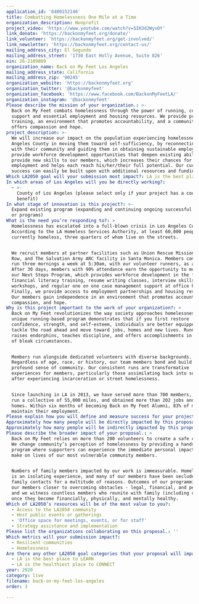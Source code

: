 ```yaml
---
application_id: '6400152146'
title: Combatting Homelessness One Mile at a Time
organization_description: Nonprofit
project_video: 'https://www.youtube.com/watch?v=5IH3d2WyvOY'
link_donate: 'https://backonmyfeet.org/donate/'
link_volunteer: 'https://backonmyfeet.org/get-involved/'
link_newsletter: 'https://backonmyfeet.org/contact-us/'
mailing_address_city: El Segundo
mailing_address_street: '1730 East Holly Avenue, Suite 826'
ein: 26-2109809
organization_name: Back on My Feet Los Angeles
mailing_address_state: California
mailing_address_zip: '90245'
organization_website: 'https://backonmyfeet.org'
organization_twitter: '@backonmyfeet'
organization_facebook: 'https://www.facebook.com/BackonMyFeetLA/'
organization_instagram: '@backonmyfeet'
Please describe the mission of your organization.: >-
  Back on My Feet combats homelessness through the power of running, community
  support and essential employment and housing resources. We provide practical
  training, an environment that promotes accountability, and a community that
  offers compassion and hope.
project_description: >-
  We will increase our impact on the population experiencing homelessness in Los
  Angeles County in moving them toward self-sufficiency, by reconnecting them
  with their community and guiding them in obtaining sustainable employment. We
  provide workforce development opportunities that deepen existing abilities and
  provide new skills to our members, which increases their chances for
  employment and helps each reach his/her/their full potential. Our current
  success can easily be built upon with additional resources and funding.
Which LA2050 goal will your submission most impact?: LA is the best place to LIVE
In which areas of Los Angeles will you be directly working?:
  - >-
    County of Los Angeles (please select only if your project has a countywide
    benefit)
In what stage of innovation is this project?: >-
  Expand existing program (expanding and continuing ongoing successful projects
  or programs)
What is the need you’re responding to?: >
  Homelessness has escalated into a full-blown crisis in Los Angeles County.
  According to the LA Homeless Services Authority, at least 60,000 people are
  currently homeless, three quarters of whom live on the streets. 


  We recruit members at partner facilities such as Union Rescue Mission on Skid
  Row, and The Salvation Army ARC facility in Santa Monica. Members commit to
  run three mornings a week at 5:30am, with our volunteer runners, as a team.
  After 30 days, members with 90% attendance earn the opportunity to move into
  our Next Steps Program, which provides workforce development in the form of
  financial literacy training, resume writing classes, interview skills
  workshops, and regular one on one case management support at office hours.
  Finally, we provide access to employment partnerships and housing resources.
  Our members gain independence in an environment that promotes accountability,
  compassion, and hope. 
Why is this project important to the work of your organization?: >
  Back on My Feet revolutionizes the way society approaches homelessness. Our
  unique running-based program demonstrates that if you first restore
  confidence, strength, and self-esteem, individuals are better equipped to
  tackle the road ahead and move toward jobs, homes and new lives. Running
  raises endorphins, teaches discipline, and offers accomplishments in the midst
  of bleak circumstances. 


  Members run alongside dedicated volunteers with diverse backgrounds.
  Regardless of age, race, or history, our team members bond and build a
  profound sense of community. Our consistent runs are transformative
  experiences for members, particularly those assimilating back into society
  after experiencing incarceration or street homelessness. 


  Since launching in LA in 2013, we have served more than 700 members, who have
  run a collective of 55,000 miles, and obtained more than 202 jobs and 167
  homes. Within six months of becoming Back on My Feet Alumni, 83% of members
  maintain their employment. 
Please explain how you will define and measure success for your project.: "Long Term: \n\nSuccess is having Los Angeles shed the title of homeless capital of the country, and change stereotypes surrounding homelessness.\n\nShort Term:  \n\nExpand our programming to two new partner facilities. Our success will be measured by how many individuals cross the finish line in obtaining sustainable employment.\n\nWe take a holistic approach to getting our members back on their feet. This includes providing financial aid grants to members for expenses that have historically been barriers to securing employment or housing such as transportation to new jobs, security deposits, tuition, and work clothes. Additionally we can purchase a key ingredient for our program - running gear and race entries for our members. \n\nOther ways we track success:\n\n●\tNumber of new member sign ups\n●\tNumber of members in attendance per run\n●\tNumber of volunteers in attendance per run\n●\tTotal miles run per member and as a facility team\n●\tTracking pace of a mile run (This is key because it demonstrates to members the tangible results of their hard work.)\n●\tNumber of members in Next Steps programming\n●\tNumber of alumni members\n●\tMembers transitioned who secured work\n●\tMembers graduated from the program\n"
Approximately how many people will be directly impacted by this proposal?: '300'
Approximately how many people will be indirectly impacted by this proposal?: ''
Please describe the broader impact of your proposal.: >
  Back on My Feet relies on more than 200 volunteers to create a safe community.
  We change community’s perception of homelessness by providing a hands on
  program where supporters can experience the immediate personal impact they
  make on lives of our most vulnerable community members. 


  Numbers of family members impacted by our work is immeasurable. Homelessness
  is an isolating experience, and many of our members have been secluded from
  family contacts for a multitude of reasons. Outcomes of our programming move
  our members closer to overcoming obstacles - legal, financial, and personal -
  and we witness countless members who reunite with family (including children),
  once they become financially, physically, and mentally healthy.   
Which of LA2050’s resources will be of the most value to you?:
  - Access to the LA2050 community
  - Host public events or gatherings
  - 'Office space for meetings, events, or for staff'
  - Strategy assistance and implementation
Please list the organizations collaborating on this proposal.: ''
Which metrics will your submission impact?:
  - Resilient communities
  - Homelessness
Are there any other LA2050 goal categories that your proposal will impact?:
  - LA is the best place to LEARN
  - LA is the healthiest place to CONNECT
year: 2020
category: live
filename: back-on-my-feet-los-angeles
order: 3

---
```

